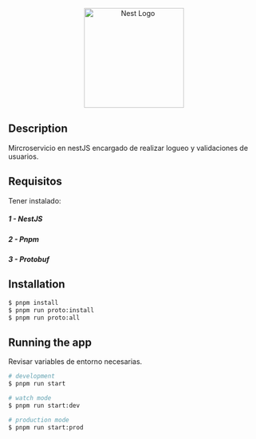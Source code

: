 <p align="center">
  <a href="http://nestjs.com/" target="blank"><img src="https://nestjs.com/img/logo-small.svg" width="200" alt="Nest Logo" /></a>
</p>

## Description

Mircroservicio en nestJS encargado de realizar logueo y validaciones de usuarios.

## Requisitos

Tener instalado:

##### 1 - NestJS

##### 2 - Pnpm

##### 3 - Protobuf

## Installation

```bash
$ pnpm install
$ pnpm run proto:install
$ pnpm run proto:all
```

## Running the app

Revisar variables de entorno necesarias.

```bash
# development
$ pnpm run start

# watch mode
$ pnpm run start:dev

# production mode
$ pnpm run start:prod
```
